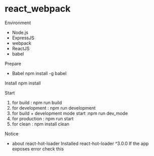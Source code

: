 # react_webpack

Environment
 * Node.js
 * ExpressJS
 * webpack
 * ReactJS
 * babel

Prepare
 * Babel
npm install -g babel

Install
npm install

Start
1. for build : npm run build
2. for development : npm run development
3. for build + development mode start :npm run dev_mode
4. for production : npm run start
5. for clean : npm install clean


Notice
* about react-hot-loader
 Installed react-hot-loader ^3.0.0
 If the app exposes error check this